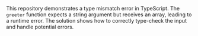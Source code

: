 This repository demonstrates a type mismatch error in TypeScript. The `greeter` function expects a string argument but receives an array, leading to a runtime error. The solution shows how to correctly type-check the input and handle potential errors.